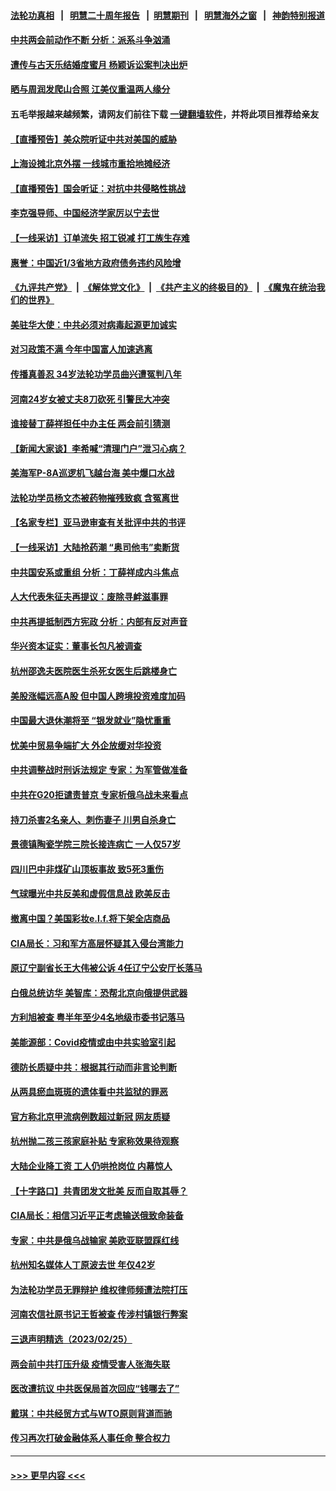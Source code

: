#### [法轮功真相](https://github.com/gfw-breaker/truth/blob/master/README.md?t=0) &nbsp;&nbsp;|&nbsp;&nbsp; [明慧二十周年报告](https://github.com/gfw-breaker/mh-reports/blob/master/README.md?t=0) &nbsp;&nbsp;|&nbsp;&nbsp;[明慧期刊](https://github.com/gfw-breaker/mh-qikan) &nbsp;&nbsp;|&nbsp;&nbsp; [明慧海外之窗](https://github.com/gfw-breaker/mh-news/blob/master/README.md?t=0) &nbsp;&nbsp;|&nbsp;&nbsp; [神韵特别报道](https://github.com/gfw-breaker/mh-news/blob/master/shenyun.md?t=0)
#### [中共两会前动作不断 分析：派系斗争汹涌](../pages/nsc413/n13939615.md?t=02280943) 
#### [遭传与古天乐结婚度蜜月 杨颖诉讼案判决出炉](../pages/nsc413/n13939607.md?t=02280943) 
#### [晒与周润发爬山合照 江美仪重温两人缘分](../pages/nsc413/n13939573.md?t=02280943) 
#### 五毛举报越来越频繁，请网友们前往下载 [一键翻墙软件](https://github.com/gfw-breaker/ssr-accounts)，并将此项目推荐给亲友
#### [【直播预告】美众院听证中共对美国的威胁](../pages/nsc413/n13939580.md?t=02280943) 
#### [上海设摊北京外摆 一线城市重拾地摊经济](../pages/nsc413/n13939606.md?t=02280943) 
#### [【直播预告】国会听证：对抗中共侵略性挑战](../pages/nsc413/n13939583.md?t=02280943) 
#### [李克强导师、中国经济学家厉以宁去世](../pages/nsc413/n13939530.md?t=02280943) 
#### [【一线采访】订单流失 招工锐减 打工族生存难](../pages/nsc413/n13939333.md?t=02280943) 
#### [惠誉：中国近1/3省地方政府债务违约风险增](../pages/nsc413/n13939571.md?t=02280943) 
#### [《九评共产党》](https://github.com/begood0513/9ping.md/blob/master/README.md) &nbsp;|&nbsp; [《解体党文化》](../../../../jtdwh.md/blob/master/README.md)  &nbsp;|&nbsp; [《共产主义的终极目的》](../../../../gczydzjmd.md/blob/master/README.md) &nbsp;|&nbsp; [《魔鬼在统治我们的世界》](../../../../mgztzwmdsj.md/blob/master/README.md) 
#### [美驻华大使：中共必须对病毒起源更加诚实](../pages/nsc413/n13939559.md?t=02280943) 
#### [对习政策不满 今年中国富人加速逃离](../pages/nsc413/n13939543.md?t=02280943) 
#### [传播真善忍 34岁法轮功学员曲兴遭冤判八年](../pages/nsc413/n13939536.md?t=02280943) 
#### [河南24岁女被丈夫8刀砍死 引警民大冲突](../pages/nsc413/n13939491.md?t=02280943) 
#### [谁接替丁薛祥担任中办主任 两会前引猜测](../pages/nsc413/n13939535.md?t=02280943) 
#### [【新闻大家谈】李希喊“清理门户”泄习心病？](../pages/nsc413/n13939474.md?t=02280943) 
#### [美海军P-8A巡逻机飞越台海 美中爆口水战](../pages/nsc413/n13939498.md?t=02280943) 
#### [法轮功学员杨文杰被药物摧残致疯 含冤离世](../pages/nsc413/n13938659.md?t=02280943) 
#### [【名家专栏】亚马逊审查有关批评中共的书评](../pages/nsc413/n13939432.md?t=02280943) 
#### [【一线采访】大陆抢药潮 “奥司他韦”卖断货](../pages/nsc413/n13939345.md?t=02280943) 
#### [中共国安系或重组 分析：丁薛祥成内斗焦点](../pages/nsc413/n13939374.md?t=02280943) 
#### [人大代表朱征夫再提议：废除寻衅滋事罪](../pages/nsc413/n13939380.md?t=02280943) 
#### [中共再提抵制西方宪政 分析：内部有反对声音](../pages/nsc413/n13939248.md?t=02280943) 
#### [华兴资本证实：董事长包凡被调查](../pages/nsc413/n13939301.md?t=02280943) 
#### [杭州邵逸夫医院医生杀死女医生后跳楼身亡](../pages/nsc413/n13939280.md?t=02280943) 
#### [美股涨幅远高A股 但中国人跨境投资难度加码](../pages/nsc413/n13939257.md?t=02280943) 
#### [中国最大退休潮将至 “银发就业”隐忧重重](../pages/nsc413/n13939152.md?t=02280943) 
#### [忧美中贸易争端扩大 外企放缓对华投资](../pages/nsc413/n13939110.md?t=02280943) 
#### [中共调整战时刑诉法规定 专家：为军管做准备](../pages/nsc413/n13939218.md?t=02280943) 
#### [中共在G20拒谴责普京 专家析俄乌战未来看点](../pages/nsc413/n13936652.md?t=02280943) 
#### [持刀杀害2名亲人、刺伤妻子 川男自杀身亡](../pages/nsc413/n13939061.md?t=02280943) 
#### [景德镇陶瓷学院三院长接连病亡 一人仅57岁](../pages/nsc413/n13939300.md?t=02280943) 
#### [四川巴中非煤矿山顶板事故 致5死3重伤](../pages/nsc413/n13939047.md?t=02280943) 
#### [气球曝光中共反美和虚假信息战 欧美反击](../pages/nsc413/n13938863.md?t=02280943) 
#### [撤离中国？美国彩妆e.l.f.将下架全店商品](../pages/nsc413/n13938953.md?t=02280943) 
#### [CIA局长：习和军方高层怀疑其入侵台湾能力](../pages/nsc413/n13938935.md?t=02280943) 
#### [原辽宁副省长王大伟被公诉 4任辽宁公安厅长落马](../pages/nsc413/n13938878.md?t=02280943) 
#### [白俄总统访华 美智库：恐帮北京向俄提供武器](../pages/nsc413/n13938888.md?t=02280943) 
#### [方利旭被查 粤半年至少4名地级市委书记落马](../pages/nsc413/n13938893.md?t=02280943) 
#### [美能源部：Covid疫情或由中共实验室引起](../pages/nsc413/n13938865.md?t=02280943) 
#### [德防长质疑中共：根据其行动而非言论判断](../pages/nsc413/n13938864.md?t=02280943) 
#### [从两具瘀血斑斑的遗体看中共监狱的罪恶](../pages/nsc413/n13936388.md?t=02280943) 
#### [官方称北京甲流病例数超过新冠 网友质疑](../pages/nsc413/n13938663.md?t=02280943) 
#### [杭州抛二孩三孩家庭补贴 专家称效果待观察](../pages/nsc413/n13938417.md?t=02280943) 
#### [大陆企业降工资 工人仍哄抢岗位 内幕惊人](../pages/nsc413/n13938419.md?t=02280943) 
#### [【十字路口】共青团发文批美 反而自取其辱？](../pages/nsc413/n13938143.md?t=02280943) 
#### [CIA局长：相信习近平正考虑输送俄致命装备](../pages/nsc413/n13938427.md?t=02280943) 
#### [专家：中共是俄乌战输家 美欧亚联盟踩红线](../pages/nsc413/n13937688.md?t=02280943) 
#### [杭州知名媒体人丁原波去世 年仅42岁](../pages/nsc413/n13938335.md?t=02280943) 
#### [为法轮功学员无罪辩护 维权律师频遭法院打压](../pages/nsc413/n13937296.md?t=02280943) 
#### [河南农信社原书记王哲被查 传涉村镇银行弊案](../pages/nsc413/n13938061.md?t=02280943) 
#### [三退声明精选（2023/02/25）](../pages/nsc413/n13938326.md?t=02280943) 
#### [两会前中共打压升级 疫情受害人张海失联](../pages/nsc413/n13938299.md?t=02280943) 
#### [医改遭抗议 中共医保局首次回应“钱哪去了”](../pages/nsc413/n13938290.md?t=02280943) 
#### [戴琪：中共经贸方式与WTO原则背道而驰](../pages/nsc413/n13938289.md?t=02280943) 
#### [传习再次打破金融体系人事任命 整合权力](../pages/nsc413/n13938266.md?t=02280943) 

----
#### [ >>> 更早内容 <<< ](../indexes/nsc413-earlier.md)
